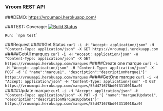 ### Vroom REST API

###DEMO:
    https://vroumapi.herokuapp.com/

###TEST:
  Coverage: [![Build Status](https://travis-ci.org/julesGoullee/vroumApi.svg)](https://travis-ci.org/julesGoullee/vroumApi)
  
    Run: `npm test`
    
###Request
#####Get Status
`curl -i -H "Accept: application/json" -H "Content-Type: application/json" -X GET https://vroumapi.herokuapp.com`
#####GetAll marques
`curl -i -H "Accept: application/json" -H "Content-Type: application/json" -X GET https://vroumapi.herokuapp.com/marques`
#####Create one marque
`curl -i -H "Accept: application/json" -H "Content-Type: application/json" -X POST -d '{ "name":"marque1", "description":"descriptionMarque1"}' https://vroumapi.herokuapp.com/marques`
#####GetOne marque
`curl -i -H "Accept: application/json" -H "Content-Type: application/json" -X GET https://vroumapi.herokuapp.com/marques/55d471678bd0f3110018aa0f`
#####Update marque
`curl -i -H "Accept: application/json" -H "Content-Type: application/json" -X PUT -d '{ "name":"marque1Update1", "description":"descriptionMarque1Update1"}' https://vroumapi.herokuapp.com/marques/55d471678bd0f3110018aa0f`
    
